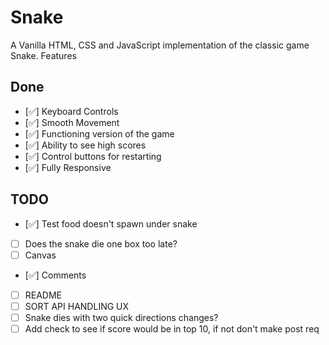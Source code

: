 # Snake

A Vanilla HTML, CSS and JavaScript implementation of the classic game Snake.
Features

## Done

- [✅] Keyboard Controls
- [✅] Smooth Movement
- [✅] Functioning version of the game
- [✅] Ability to see high scores
- [✅] Control buttons for restarting
- [✅] Fully Responsive

## TODO

- [✅] Test food doesn't spawn under snake
- [ ] Does the snake die one box too late?
- [ ] Canvas
- [✅] Comments
- [ ] README
- [ ] SORT API HANDLING UX
- [ ] Snake dies with two quick directions changes?
- [ ] Add check to see if score would be in top 10, if not don't make post req
